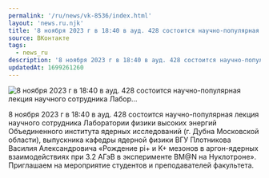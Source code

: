 ```yaml
---
permalink: '/ru/news/vk-8536/index.html'
layout: 'news.ru.njk'
title: '8 ноября 2023 г в 18:40 в ауд. 428 состоится научно-популярная лекция научного сотрудника Лабор…'
source: ВКонтакте
tags:
  - news_ru
description: '8 ноября 2023 г в 18:40 в ауд. 428 состоится научно-популярная лекция научного сотрудника Лабор…'
updatedAt: 1699261260
---
```

![8 ноября 2023 г в 18:40 в ауд. 428 состоится научно-популярная лекция научного сотрудника Лабор…](https://sun9-10.userapi.com/impg/Q3R3AeMza6CrWTyUmwgR4xBz1dviRHXudVH4KQ/nJIyouWqQf8.jpg?size=1280x720&quality=96&sign=349be51e0ac5eee8bd8694083c6edc82&c_uniq_tag=L1u2cVXSPzp0bJziFgbi4Xz2q2fhC4jJnvel-ew-uZk&type=album)

8 ноября 2023 г в 18:40 в ауд. 428 состоится научно-популярная лекция научного сотрудника Лаборатории физики высоких энергий Объединенного института ядерных исследований (г. Дубна Московской области), выпускника кафедры ядерной физики ВГУ Плотникова Василия Александровича «Рождение pi+ и K+ мезонов в аргон-ядерных взаимодействиях при 3.2 AГэВ в эксперименте BM@N на Нуклотроне». Приглашаем на мероприятие студентов и преподавателей факультета.
